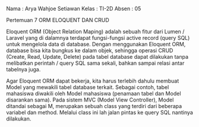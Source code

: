 Nama  : Arya Wahjoe Setiawan
Kelas   : TI-2D
Absen : 05

Pertemuan 7
ORM ELOQUENT DAN CRUD

Eloquent ORM (Object Relation Maping) adalah sebuah fitur dari Lumen / Laravel yang di dalamnya terdapat fungsi-fungsi active record (query SQL) untuk mengelola data di database. Dengan menggunakan Eloquent ORM, database bisa kita bungkus ke dalam objek, sehingga operasi CRUD (Create, Read, Update, Delete) pada tabel database dapat dilakukan tanpa melibatkan perintah / query SQL sama sekali, bahkan sampai relasi antar tabelnya juga.

Agar Eloquent ORM dapat bekerja, kita harus terlebih dahulu membuat Model yang mewakili tabel database terkait. Sebagai contoh, tabel mahasiswa diwakili oleh Model mahasiswa (penamaan tabel dan Model disarankan sama). Pada sistem MVC (Model View Controller), Model ditandai sebagai M, merupakan sebuah class yang terdiri dari beberapa variabel dan method. Melalui class ini lah jalan pintas ke query SQL nantinya dilakukan. 